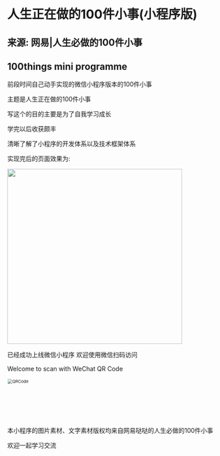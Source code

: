 # 人生正在做的100件小事(小程序版) 
## 来源: 网易|人生必做的100件小事
## 100things mini programme

前段时间自己动手实现的微信小程序版本的100件小事

主题是人生正在做的100件小事

写这个的目的主要是为了自我学习成长 

学完以后收获颇丰 

清晰了解了小程序的开发体系以及技术框架体系

实现完后的页面效果为:

<img src='https://github.com/zarazhu/100things/blob/master/data/WechatIMG1024.jpeg' width='400' />

已经成功上线微信小程序 欢迎使用微信扫码访问

Welcome to scan with WeChat QR Code

<img src="https://github.com/zarazhu/100things/blob/master/data/QRCode.jpg" width='140' alt="QRCode" style="zoom:67%;text-align:left;" />

本小程序的图片素材、文字素材版权均来自网易哒哒的人生必做的100件小事

欢迎一起学习交流

